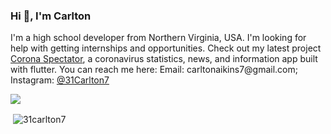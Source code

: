<h3 display="inline">Hi 👋, I'm Carlton</h1>

<p>I'm a high school developer from Northern Virginia, USA. I'm looking for help with getting internships and opportunities. Check out my latest project <a href="https://github.com/31Carlton7/corona_spectator">Corona Spectator</a>, a coronavirus statistics, news, and information app built with flutter. You can reach me here: Email: carltonaikins7@gmail.com; Instagram: <a href="https://instagram.com/31Carlton7">@31Carlton7</a></p>

![](https://komarev.com/ghpvc/?username=your-github-username&style=flat)

<p>&nbsp;<img align="center" src="https://github-readme-stats.vercel.app/api?username=31carlton7&show_icons=true&locale=en" alt="31carlton7" /></p>
